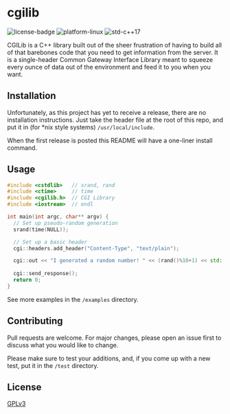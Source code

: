 # cgilib

![license-badge](https://img.shields.io/github/license/AdrianGjerstad/cgilib?style=flat-square&logo=github)
![platform-linux](https://img.shields.io/badge/platform-linux-blue?style=flat-square&logo=linux)
![std-c++17](https://img.shields.io/badge/std-c++17-blue?style=flat-square&logo=c%2b%2b)

CGILib is a C++ library built out of the sheer frustration of having to build all of that barebones code that you need to get information from the server. It is a single-header Common Gateway Interface Library meant to squeeze every ounce of data out of the environment and feed it to you when you want.

## Installation

Unfortunately, as this project has yet to receive a release, there are no installation instructions. Just take the header file at the root of this repo, and put it in (for \*nix style systems) `/usr/local/include`.

When the first release is posted this README will have a one-liner install command.

## Usage

```cpp
#include <cstdlib>   // srand, rand
#include <ctime>     // time
#include <cgilib.h>  // CGI Library
#include <iostream>  // endl

int main(int argc, char** argv) {
  // Set up pseudo-random generation
  srand(time(NULL));

  // Set up a basic header
  cgi::headers.add_header("Content-Type", "text/plain");

  cgi::out << "I generated a random number! " << (rand()%10+1) << std::endl;
  
  cgi::send_response();
  return 0;
}
```

See more examples in the `/examples` directory.

## Contributing

Pull requests are welcome. For major changes, please open an issue first to discuss what you would like to change.

Please make sure to test your additions, and, if you come up with a new test, put it in the `/test` directory.

## License

[GPLv3](https://choosealicense.com/licenses/gpl-3.0/)
